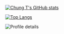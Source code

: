 [![Chung T's GitHub stats](https://github-readme-stats.vercel.app/api?username=thanhchungbtc&count_private=true)](https://github.com/anuraghazra/github-readme-stats)

[![Top Langs](https://github-readme-stats.vercel.app/api/top-langs/?username=thanhchungbtc&count_private=true)](https://github.com/anuraghazra/github-readme-stats)

![Profile details](https://github-profile-summary-cards.vercel.app/api/cards/profile-details?username=thanhchungbtc&theme=vue)

<!--
**thanhchungbtc/thanhchungbtc** is a ✨ _special_ ✨ repository because its `README.md` (this file) appears on your GitHub profile.

Here are some ideas to get you started:

- 🔭 I’m currently working on ...
- 🌱 I’m currently learning ...
- 👯 I’m looking to collaborate on ...
- 🤔 I’m looking for help with ...
- 💬 Ask me about ...
- 📫 How to reach me: ...
- 😄 Pronouns: ...
- ⚡ Fun fact: ...
-->
